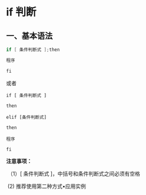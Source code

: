 #  **if** **判断**

## **一、基本语法**

```java
if [ 条件判断式 ];then

程序

fi
```

或者  

```
if [ 条件判断式 ]

then

elif [条件判断式]

then

程序

fi
```

**注意事项：**

​	（1）[ 条件判断式 ]，中括号和条件判断式之间必须有空格 

​	(2) 推荐使用第二种方式•应用实例
